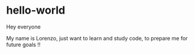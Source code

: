 # hello-world

Hey everyone 

My name is Lorenzo, just want to learn and study code, to prepare me for future goals !!
